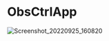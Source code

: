 # ObsCtrlApp

![Screenshot_20220925_160820](https://user-images.githubusercontent.com/677956/192147984-c8df46fa-7910-45f7-a471-137edce257d0.png)
